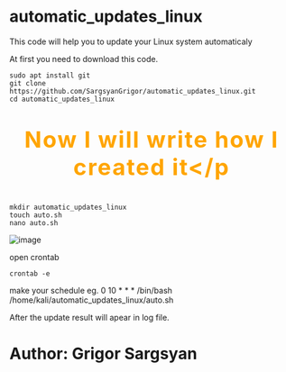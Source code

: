 # automatic_updates_linux

This code will help you to update your Linux system automaticaly

At first you need to download this code.
```
sudo apt install git
git clone https://github.com/SargsyanGrigor/automatic_updates_linux.git
cd automatic_updates_linux
```
# <p style="font-size: 40px; letter-spacing: 2px; color: orange;" align="center">Now I will write how I created it</p

```
mkdir automatic_updates_linux
touch auto.sh
nano auto.sh
```

![image](https://github.com/SargsyanGrigor/automatic_updates_linux/assets/106109042/6817b944-327a-4eda-9a1d-84691f5f2743)


open crontab
```
crontab -e
```
make your schedule
eg. 0 10 * * * /bin/bash /home/kali/automatic_updates_linux/auto.sh

After the update result will apear in log file.

# Author: Grigor Sargsyan
